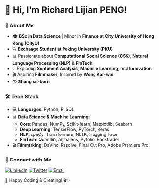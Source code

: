 # 👋 Hi, I'm **Richard Lijian PENG**!

### 🚀 About Me
- 🎓 **BSc in Data Science** | Minor in **Finance** at **City University of Hong Kong (CityU)**
- 🔍 **Exchange Student at Peking University (PKU)**
- 📊 Passionate about **Computational Social Science (CSS)**, **Natural Language Processing (NLP)** & **FinTech**
- 💡 Exploring **Sentiment Analysis**, **Machine Learning**, and **Innovation**
- 🎬 Aspiring **Filmmaker**, Inspired by **Wong Kar-wai**
- 🌎 **Shanghai-born** 

### 🛠 Tech Stack
- 💻 **Languages**: Python, R, SQL
- 📊 **Data Science & Machine Learning**: 
  - **Core**: Pandas, NumPy, Scikit-learn, Matplotlib, Seaborn  
  - **Deep Learning**: TensorFlow, PyTorch, Keras  
  - **NLP**: spaCy, Transformers, NLTK, Hugging Face  
  - **FinTech**: Quantlib, Alphalens, Pyfolio, Backtrader
- 🎬 **Filmmaking**: DaVinci Resolve, Final Cut Pro, Adobe Premiere Pro
  
### 🔗 Connect with Me
[![LinkedIn](https://img.shields.io/badge/-LinkedIn-blue?style=flat&logo=Linkedin&logoColor=white)](你的LinkedIn链接)
[![Twitter](https://img.shields.io/badge/-Twitter-blue?style=flat&logo=Twitter&logoColor=white)](你的Twitter链接)
[![Email](https://img.shields.io/badge/Email-D14836?style=flat&logo=gmail&logoColor=white)](mailto:richardpangsh@gmail.com)


🚀 Happy Coding & Creating! 🎬✨
